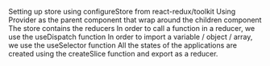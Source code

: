 Setting up store using configureStore from react-redux/toolkit
Using Provider as the parent component that wrap around the children component 
The store contains the reducers
In order to call a function in a reducer, we use the useDispatch function
In order to import a variable / object / array, we use the useSelector function
All the states of the applications are created using the createSlice function and export as a reducer.